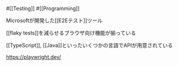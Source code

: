 #[[Testing]] #[[Programming]]

Microsoftが開発した[[E2Eテスト]]ツール

[[flaky tests]]を減らせるブラウザ向け機能が揃っている

[[TypeScript]], [[Java]]といったいくつかの言語でAPIが用意されている

<https://playwright.dev/>